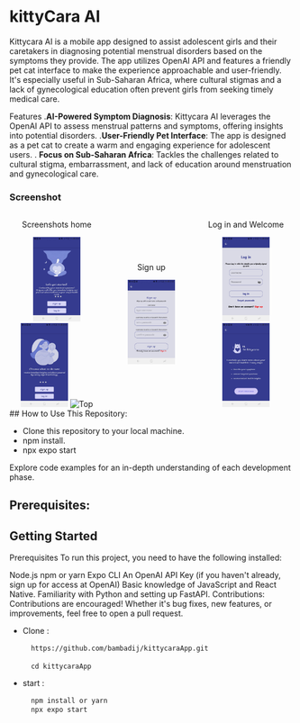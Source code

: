 # kittyCara AI
Kittycara AI is a mobile app designed to assist adolescent girls and their caretakers in diagnosing potential menstrual disorders based on the symptoms they provide. The app utilizes OpenAI API and features a friendly pet cat interface to make the experience approachable and user-friendly. It's especially useful in Sub-Saharan Africa, where cultural stigmas and a lack of gynecological education often prevent girls from seeking timely medical care.

Features
.**AI-Powered Symptom Diagnosis**: Kittycara AI leverages the OpenAI API to assess menstrual patterns and symptoms, offering insights into potential disorders.
.**User-Friendly Pet Interface**: The app is designed as a pet cat to create a warm and engaging experience for adolescent users.
. **Focus on Sub-Saharan Africa**: Tackles the challenges related to cultural stigma, embarrassment, and lack of education around menstruation and gynecological care.

### Screenshot

<div style="display: flex; align-items: center;">
    <div style="flex: 33.33%; text-align: center;">
        <p>Screenshots home</p>
        <img src="assets/images/10.jpeg" alt="Top" width="50%"/>
        <img src="assets/images/11.jpeg" alt="Top" width="50%"/>
        <img src="assets/images2.jpeg" alt="Top" width="50%"/>
    </div>
    <div style="flex: 33.33%; text-align: center;">
        <p>Sign up</p>
        <img src="assets/images/4.jpeg" alt="Middle" width="50%"/>
        </div>
    <div style="flex: 33.33%; text-align: center;">
        <p>Log in and Welcome</p>
        <img src="assets/images/51.jpeg" alt="Middle" width="50%"/>
        <img src="assets/images/5.jpeg" alt="Middle" width="50%"/>
        </div>
</div>
## How to Use This Repository:

- Clone this repository to your local machine.
- npm install.
- npx expo start

Explore code examples for an in-depth understanding of each development phase.

## Prerequisites:
## Getting Started
Prerequisites
To run this project, you need to have the following installed:

Node.js
npm or yarn
Expo CLI
An OpenAI API Key (if you haven't already, sign up for access at OpenAI)
Basic knowledge of JavaScript and React Native.
Familiarity with Python and setting up FastAPI.
Contributions:
Contributions are encouraged! Whether it's bug fixes, new features, or improvements, feel free to open a pull request.

- Clone :

        https://github.com/bambadij/kittycaraApp.git
        
        cd kittycaraApp

- start : 

        npm install or yarn
        npx expo start
